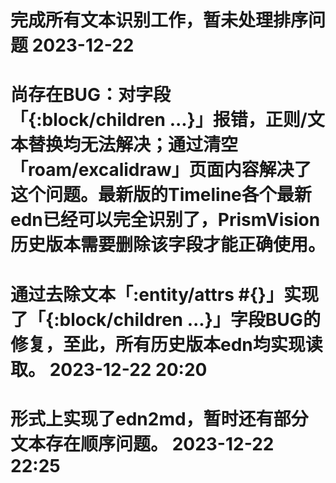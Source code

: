 # 完成所有文本识别工作，暂未处理排序问题 2023-12-22
# 尚存在BUG：对字段「{:block/children ...}」报错，正则/文本替换均无法解决；通过清空「roam/excalidraw」页面内容解决了这个问题。最新版的Timeline各个最新edn已经可以完全识别了，PrismVision历史版本需要删除该字段才能正确使用。
# 通过去除文本「:entity/attrs #{}」实现了「{:block/children ...}」字段BUG的修复，至此，所有历史版本edn均实现读取。 2023-12-22 20:20
# 形式上实现了edn2md，暂时还有部分文本存在顺序问题。 2023-12-22 22:25
